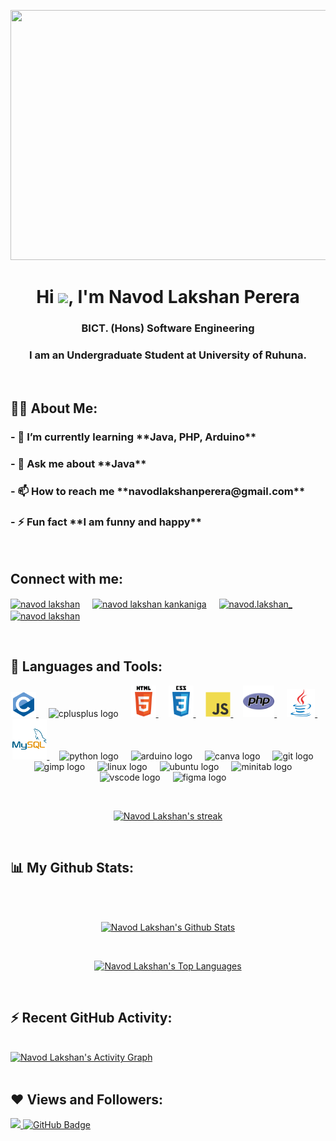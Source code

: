 <p align="center">
<a href="#"><img width="600px" src="https://nerdoptimize.com/wp-content/uploads/2021/04/%E0%B8%A3%E0%B8%B1%E0%B8%9A%E0%B8%AA%E0%B8%AD%E0%B8%99-SEO-WordPress.png" height="400px "/></a>
</p>
<h1 align="center">Hi <img src="https://raw.githubusercontent.com/MartinHeinz/MartinHeinz/master/wave.gif" width="30px">, I'm Navod Lakshan Perera</h1>
<h3 align="center">BICT. (Hons) Software Engineering</h3>
<h3 align="center">I am an Undergraduate Student at University of Ruhuna.</h3>
<br/>

<h2> 🙋‍♂️ About Me:</h2>

<h3>- 🌱 I’m currently learning **Java, PHP, Arduino**</h3>

<h3>- 💬 Ask me about **Java**</h3>

<h3>- 📫 How to reach me **navodlakshanperera@gmail.com**</h3>

<h3>- ⚡ Fun fact **I am funny and happy**</h3>

<br/>

<h2> Connect with me:</h2>

<p align="left">
<a href="https://linkedin.com/in/navod lakshan" target="blank"><img align="center" src="https://raw.githubusercontent.com/rahuldkjain/github-profile-readme-generator/master/src/images/icons/Social/linked-in-alt.svg" alt="navod lakshan" height="30" width="40" /></a>
<img width="12" />
<a href="https://fb.com/navod lakshan kankaniga" target="blank"><img align="center" src="https://raw.githubusercontent.com/rahuldkjain/github-profile-readme-generator/master/src/images/icons/Social/facebook.svg" alt="navod lakshan kankaniga" height="30" width="40" /></a>
<img width="12" />
<a href="https://instagram.com/navod.lakshan_" target="blank"><img align="center" src="https://raw.githubusercontent.com/rahuldkjain/github-profile-readme-generator/master/src/images/icons/Social/instagram.svg" alt="navod.lakshan_" height="30" width="40" /></a>
<img width="12" />
<a href="https://www.youtube.com/c/navod lakshan" target="blank"><img align="center" src="https://raw.githubusercontent.com/rahuldkjain/github-profile-readme-generator/master/src/images/icons/Social/youtube.svg" alt="navod lakshan" height="35" width="40" /></a>
<img width="12" />
</p>
<br/>

<h2> 🚀 Languages and Tools:</h2>

<p align="center"> 
    <a href="https://www.cprogramming.com/" target="_blank" rel="noreferrer"> <img src="https://raw.githubusercontent.com/devicons/devicon/master/icons/c/c-original.svg" alt="c" width="40" height="40"/> </a>
    <img width="12" />
    <img src="https://cdn.jsdelivr.net/gh/devicons/devicon/icons/cplusplus/cplusplus-original.svg" height="40" alt="cplusplus logo"  />
    <img width="12" />
    <a href="https://www.w3.org/html/" target="_blank" rel="noreferrer"> <img src="https://raw.githubusercontent.com/devicons/devicon/master/icons/html5/html5-original-wordmark.svg" alt="html5" width="40" height="50"/> </a> 
    <img width="12" />
    <a href="https://www.w3schools.com/css/" target="_blank" rel="noreferrer"> <img src="https://raw.githubusercontent.com/devicons/devicon/master/icons/css3/css3-original-wordmark.svg" alt="css3" width="40" height="50"/> </a> 
    <img width="12" />
    <a href="https://developer.mozilla.org/en-US/docs/Web/JavaScript" target="_blank" rel="noreferrer"> <img src="https://raw.githubusercontent.com/devicons/devicon/master/icons/javascript/javascript-original.svg" alt="javascript" width="40" height="40"/> </a>
    <img width="12" />
    <a href="https://www.php.net" target="_blank" rel="noreferrer"> <img src="https://raw.githubusercontent.com/devicons/devicon/master/icons/php/php-original.svg" alt="php" width="50" height="50"/> </a>
    <img width="12" />
    <a href="https://www.java.com" target="_blank" rel="noreferrer"> <img src="https://raw.githubusercontent.com/devicons/devicon/master/icons/java/java-original.svg" alt="java" width="45" height="45"/> </a>
    <img width="12" />
    <a href="https://www.mysql.com/" target="_blank" rel="noreferrer"> <img src="https://raw.githubusercontent.com/devicons/devicon/master/icons/mysql/mysql-original-wordmark.svg" alt="mysql" width="55" height="65"/> </a> 
    <img width="12" />
    <img src="https://cdn.jsdelivr.net/gh/devicons/devicon/icons/python/python-original.svg" height="40" alt="python logo"  />
    <img width="12" />
    <img src="https://cdn.jsdelivr.net/gh/devicons/devicon/icons/arduino/arduino-original.svg" height="40" alt="arduino logo"  />
    <img width="12" />
    <img src="https://cdn.jsdelivr.net/gh/devicons/devicon/icons/canva/canva-original.svg" height="40" alt="canva logo"  />
    <img width="12" />
    <img src="https://cdn.jsdelivr.net/gh/devicons/devicon/icons/git/git-original.svg" height="40" alt="git logo"  />
    <img width="12" />
    <img src="https://cdn.jsdelivr.net/gh/devicons/devicon/icons/gimp/gimp-original.svg" height="40" alt="gimp logo"  />
    <img width="12" />
    <img src="https://cdn.jsdelivr.net/gh/devicons/devicon/icons/linux/linux-original.svg" height="40" alt="linux logo"  />
    <img width="12" />
    <img src="https://cdn.jsdelivr.net/gh/devicons/devicon/icons/ubuntu/ubuntu-plain.svg" height="40" alt="ubuntu logo"  />
    <img width="12" />
    <img src="https://cdn.jsdelivr.net/gh/devicons/devicon/icons/minitab/minitab-original.svg" height="40" alt="minitab logo"  />
    <img width="12" />
    <img src="https://cdn.jsdelivr.net/gh/devicons/devicon/icons/vscode/vscode-original.svg" height="40" alt="vscode logo"  />
    <img width="12" />
    <img src="https://www.vectorlogo.zone/logos/figma/figma-icon.svg" height="40" alt="figma logo"  />
    <img width="12" />
<!--     <img src="https://cdn.jsdelivr.net/gh/devicons/devicon/icons/react/react-original.svg" height="40" alt="react logo"  />
    <img width="12" /> -->
<!--     <img src="https://cdn.jsdelivr.net/gh/devicons/devicon/icons/androidstudio/androidstudio-original.svg" height="40" alt="androidstudio logo"  />
    <img width="12" /> -->
<!--     <img src="https://cdn.simpleicons.org/wordpress/21759B" height="40" alt="wordpress logo"  />
    <img width="12" /> -->
</p>
<br/>
<p align="center">
    <a href="https://github.com/navodlakshan/github-readme-streak-stats">
        <img title="🔥 Get streak stats for your profile at git.io/streak-stats" alt="Navod Lakshan's streak" src="https://github-readme-streak-stats.herokuapp.com/?user=navodlakshan&theme=black-ice&stroke=0000&background=0F0331"/>
    </a>
</p>
<br/>

<h2> 📊 My Github Stats:</h2><br/>

  <br/>
  <p align="center">
    <a href="https://github.com/navodlakshan/github-readme-stats"><img alt="Navod Lakshan's Github Stats" src="https://github-readme-stats.vercel.app/api?username=navodlakshan&show_icons=true&count_private=true&theme=react&bg_color=0F022A&border_color=18d26e&border_size=5px" /></a>
  </p></br>
  <p align="center">
    <a href="https://github.com/navodlakshan/github-readme-stats"><img alt="Navod Lakshan's Top Languages" src="https://github-readme-stats.vercel.app/api/top-langs/?username=navodlakshan&langs_count=8&count_private=true&layout=compact&theme=react&bg_color=0F022A&border_color=18d26e" /></a>
  </p>
  <br/>

<h2>⚡ Recent GitHub Activity:</h2>

<br/>
<a href="https://github.com/navodlakshan/github-readme-activity-graph"><img alt="Navod Lakshan's Activity Graph" src="https://activity-graph.herokuapp.com/graph?username=navodlakshan&bg_color=0D1117&color=5BCDEC&line=5BCDEC&point=FFFFFF&hide_border=true" /></a>
<br/>
<br/>

<h2> ❤ Views and Followers:</h2>

<a href="https://github.com/Meghna-DAS/github-profile-views-counter">
    <img src="https://komarev.com/ghpvc/?username=navodlakshan">
</a>
<a href="https://github.com/navodlakshan?tab=followers"><img src="https://img.shields.io/github/followers/navodlakshan?label=Followers&style=social" alt="GitHub Badge"></a>
